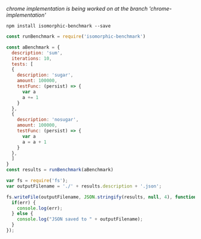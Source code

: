 *chrome implementation is being worked on at the branch 'chrome-implementation'*

`npm install isomorphic-benchmark --save`

```javascript
const runBenchmark = require('isomorphic-benchmark')

const aBenchmark = {
  description: 'sum',
  iterations: 10,
  tests: [
  {
    description: 'sugar',
    amount: 100000,
    testFunc: (persist) => {
      var a
      a += 1
    }
  },
  {
    description: 'nosugar',
    amount: 100000,
    testFunc: (persist) => {
      var a
      a = a + 1
    }
  },
  ]
}
const results = runBenchmark(aBenchmark)

var fs = require('fs');
var outputFilename = './' + results.description + '.json';

fs.writeFile(outputFilename, JSON.stringify(results, null, 4), function(err) {
  if(err) {
    console.log(err);
  } else {
    console.log("JSON saved to " + outputFilename);
  }
});
```
